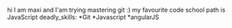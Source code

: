 hi I am maxi and I'am trying mastering git :)
my favourite code school path is JavaScript
deadly_skills:
*Git
*Javascript
*angularJS
